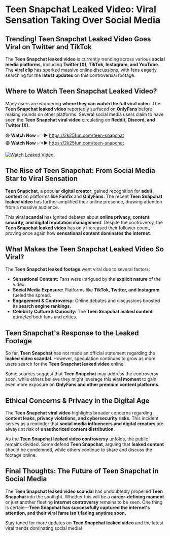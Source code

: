 # Teen Snapchat Leaked Video: Viral Sensation Taking Over Social Media

## **Trending! Teen Snapchat Leaked Video Goes Viral on Twitter and TikTok**
The **Teen Snapchat leaked video** is currently trending across various **social media platforms**, including **Twitter (X), TikTok, Instagram, and YouTube**. The **viral clip** has sparked massive online discussions, with fans eagerly searching for the **latest updates** on this controversial footage.

## **Where to Watch Teen Snapchat Leaked Video?**
Many users are wondering **where they can watch the full viral video**. The **Teen Snapchat leaked video** reportedly surfaced on **OnlyFans** before making rounds on other platforms. Several social media users claim to have seen the **Teen Snapchat viral video** circulating on **Reddit, Discord, and Twitter (X).**

🟢 **Watch Now** ✅=► https://2k25fun.com/teen-snapchat  
🟢 **Watch Now** ✅=► https://2k25fun.com/teen-snapchat  

[![Watch Leaked Video.](https://miro.medium.com/v2/resize:fit:828/format:webp/1*cilzJN44JGOrTw9NJCrNHA.gif "Watch Leaked Video")](https://2k25fun.com/teen-snapchat)

## **The Rise of Teen Snapchat: From Social Media Star to Viral Sensation**
**Teen Snapchat**, a popular **digital creator**, gained recognition for **adult content** on platforms like **Fanfix** and **OnlyFans**. The recent **Teen Snapchat leaked video** has further amplified their online presence, drawing attention from a massive audience.

This **viral scandal** has ignited debates about **online privacy, content security, and digital reputation management**. Despite the controversy, the **Teen Snapchat leaked video** has only increased their follower count, proving once again how **sensational content dominates the internet**.

## **What Makes the Teen Snapchat Leaked Video So Viral?**
The **Teen Snapchat leaked footage** went viral due to several factors:
- **Sensational Content:** Fans were intrigued by the **explicit nature** of the video.
- **Social Media Exposure:** Platforms like **TikTok, Twitter, and Instagram** fueled the spread.
- **Engagement & Controversy:** Online debates and discussions boosted its **search engine rankings**.
- **Celebrity Culture & Curiosity:** The **Teen Snapchat leaked content** attracted both fans and critics.

## **Teen Snapchat's Response to the Leaked Footage**
So far, **Teen Snapchat** has not made an official statement regarding the **leaked video scandal**. However, speculation continues to grow as more users search for the **Teen Snapchat leaked video** online.

Some sources suggest that **Teen Snapchat** may address the controversy soon, while others believe they might leverage this **viral moment** to gain even more exposure on **OnlyFans and other premium content platforms**.

## **Ethical Concerns & Privacy in the Digital Age**
The **Teen Snapchat viral video** highlights broader concerns regarding **content leaks, privacy violations, and cybersecurity risks**. This incident serves as a reminder that **social media influencers and digital creators** are always at risk of **unauthorized content distribution**.

As the **Teen Snapchat leaked video controversy** unfolds, the public remains divided. Some defend **Teen Snapchat**, arguing that **leaked content** should be condemned, while others continue to share and discuss the footage online.

## **Final Thoughts: The Future of Teen Snapchat in Social Media**
The **Teen Snapchat leaked video scandal** has undoubtedly propelled **Teen Snapchat** into the spotlight. Whether this will be a **career-defining moment** or just another fleeting **internet controversy** remains to be seen. One thing is certain—**Teen Snapchat has successfully captured the internet's attention, and their viral fame isn't fading anytime soon.**

Stay tuned for more updates on **Teen Snapchat leaked video** and the latest viral trends dominating social media!